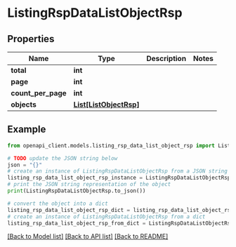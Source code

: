 # ListingRspDataListObjectRsp


## Properties

Name | Type | Description | Notes
------------ | ------------- | ------------- | -------------
**total** | **int** |  | 
**page** | **int** |  | 
**count_per_page** | **int** |  | 
**objects** | [**List[ListObjectRsp]**](ListObjectRsp.md) |  | 

## Example

```python
from openapi_client.models.listing_rsp_data_list_object_rsp import ListingRspDataListObjectRsp

# TODO update the JSON string below
json = "{}"
# create an instance of ListingRspDataListObjectRsp from a JSON string
listing_rsp_data_list_object_rsp_instance = ListingRspDataListObjectRsp.from_json(json)
# print the JSON string representation of the object
print(ListingRspDataListObjectRsp.to_json())

# convert the object into a dict
listing_rsp_data_list_object_rsp_dict = listing_rsp_data_list_object_rsp_instance.to_dict()
# create an instance of ListingRspDataListObjectRsp from a dict
listing_rsp_data_list_object_rsp_from_dict = ListingRspDataListObjectRsp.from_dict(listing_rsp_data_list_object_rsp_dict)
```
[[Back to Model list]](../README.md#documentation-for-models) [[Back to API list]](../README.md#documentation-for-api-endpoints) [[Back to README]](../README.md)


